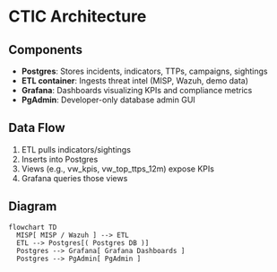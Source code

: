 # CTIC Architecture

## Components
- **Postgres**: Stores incidents, indicators, TTPs, campaigns, sightings
- **ETL container**: Ingests threat intel (MISP, Wazuh, demo data)
- **Grafana**: Dashboards visualizing KPIs and compliance metrics
- **PgAdmin**: Developer-only database admin GUI

## Data Flow
1. ETL pulls indicators/sightings
2. Inserts into Postgres
3. Views (e.g., vw_kpis, vw_top_ttps_12m) expose KPIs
4. Grafana queries those views

## Diagram
```mermaid
flowchart TD
  MISP[ MISP / Wazuh ] --> ETL
  ETL --> Postgres[( Postgres DB )]
  Postgres --> Grafana[ Grafana Dashboards ]
  Postgres --> PgAdmin[ PgAdmin ]
```
